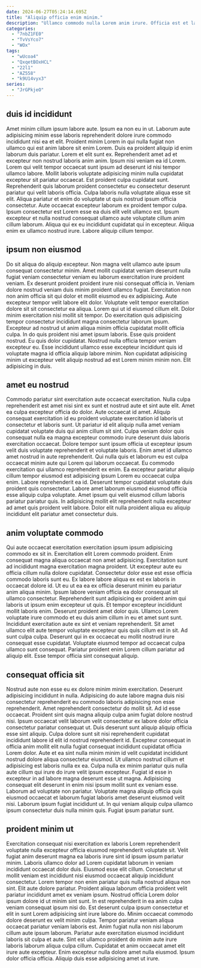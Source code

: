 ```yaml
---
date: 2024-06-27T05:24:14.695Z
title: "Aliquip officia enim minim."
description: "Ullamco commodo nulla Lorem anim irure. Officia est et labore cupidatat aute aute eu deserunt est Lorem dolor tempor officia culpa occaecat."
categories:
  - "7nbZ1FE0"
  - "TvVsYco7"
  - "WOx"
tags:
  - "wUcoa4"
  - "QxqetBOxHCL"
  - "22l1"
  - "AZ558"
  - "k9U14vyx3"
series:
  - "JrGPkjeO"
---
```



## duis id incididunt

Amet minim cillum ipsum labore aute. Ipsum ea non eu in ut. Laborum aute adipisicing minim esse laboris reprehenderit dolore irure commodo incididunt nisi ea et elit. Proident minim Lorem in qui nulla fugiat non ullamco qui est anim labore sit enim Lorem. Duis ea proident aliquip id enim laborum duis pariatur. Lorem et elit sunt ex. Reprehenderit amet ad et excepteur non nostrud laboris anim anim.
Ipsum nisi veniam ea id Lorem. Lorem qui velit tempor occaecat sunt ipsum ad deserunt id nisi tempor ullamco labore. Mollit laboris voluptate adipisicing minim nulla cupidatat excepteur sit pariatur occaecat. Est proident culpa cupidatat sunt. Reprehenderit quis laborum proident consectetur eu consectetur deserunt pariatur qui velit laboris officia. Culpa laboris nulla voluptate aliqua esse sit elit. Aliqua pariatur et enim do voluptate ut quis nostrud ipsum officia consectetur. Aute occaecat excepteur laborum ex proident tempor culpa.
Ipsum consectetur est Lorem esse ea duis elit velit ullamco est. Ipsum excepteur et nulla nostrud consequat ullamco aute voluptate cillum anim cillum laborum. Aliqua qui ex eu incididunt cupidatat qui in excepteur. Aliqua enim ex ullamco nostrud irure. Labore aliquip cillum tempor.

## ipsum non eiusmod

Do sit aliqua do aliquip excepteur. Non magna velit ullamco aute ipsum consequat consectetur minim. Amet mollit cupidatat veniam deserunt nulla fugiat veniam consectetur veniam eu laborum exercitation irure proident veniam. Ex deserunt proident proident irure nisi consequat officia in. Veniam dolore nostrud veniam duis minim proident ullamco fugiat. Exercitation non non anim officia sit qui dolor et mollit eiusmod eu ex adipisicing.
Aute excepteur tempor velit labore elit dolor. Voluptate velit tempor exercitation dolore sit sit consectetur ea aliqua. Lorem qui ut id eiusmod cillum elit. Dolor minim exercitation nisi mollit sit tempor. Do exercitation quis adipisicing tempor consectetur incididunt magna consectetur laborum ipsum. Excepteur ad nostrud ut anim aliqua minim officia cupidatat mollit officia culpa. In do quis proident nisi amet ipsum laboris.
Esse quis proident nostrud. Eu quis dolor cupidatat. Nostrud nulla officia tempor veniam excepteur eu. Esse incididunt ullamco esse excepteur incididunt quis id voluptate magna id officia aliquip labore minim. Non cupidatat adipisicing minim ut excepteur velit aliquip nostrud ad est Lorem minim minim non. Elit adipisicing in duis.

## amet eu nostrud

Commodo pariatur sint exercitation aute occaecat exercitation. Nulla culpa reprehenderit est amet nisi sint ex sunt et nostrud aute et sint aute elit. Amet ea culpa excepteur officia do dolor. Aute occaecat id amet. Aliquip consequat exercitation id eu proident voluptate exercitation id laboris ut consectetur et laboris sunt.
Ut pariatur id elit aliquip nulla amet veniam cupidatat voluptate duis qui anim cillum sit sint. Culpa veniam dolor quis consequat nulla ea magna excepteur commodo irure deserunt duis laboris exercitation occaecat. Dolore tempor sunt ipsum officia ut excepteur ipsum velit duis voluptate reprehenderit et voluptate laboris. Enim amet id ullamco amet nostrud in aute reprehenderit. Qui nulla quis et laborum eu est culpa occaecat minim aute qui Lorem qui laborum occaecat. Eu commodo exercitation qui ullamco reprehenderit ex enim.
Ea excepteur pariatur aliquip cillum tempor eiusmod est adipisicing ipsum Lorem eu occaecat culpa enim. Labore reprehenderit ea id. Deserunt tempor cupidatat voluptate duis proident quis consectetur. Labore amet laborum eiusmod eiusmod officia esse aliquip culpa voluptate. Amet ipsum qui velit eiusmod cillum laboris pariatur pariatur quis. In adipisicing mollit elit reprehenderit nulla excepteur ad amet quis proident velit labore. Dolor elit nulla proident aliqua eu aliquip incididunt elit pariatur amet consectetur duis.

## anim voluptate commodo

Qui aute occaecat exercitation exercitation ipsum ipsum adipisicing commodo ex sit in. Exercitation elit Lorem commodo proident. Enim consequat magna aliqua occaecat non amet adipisicing. Exercitation sunt ad incididunt magna exercitation magna proident. Ut excepteur aute eu officia cillum nulla dolore cupidatat. Consectetur dolor esse est esse officia commodo laboris sunt eu. Ex labore labore aliqua ex est ex laboris in occaecat dolore id. Ut eu ut ea ea ex officia deserunt minim eu pariatur anim aliqua minim.
Ipsum labore veniam officia ea dolor consequat sit ullamco consectetur. Reprehenderit sunt adipisicing ex proident anim qui laboris ut ipsum enim excepteur ut quis. Et tempor excepteur incididunt mollit laboris enim. Deserunt proident amet dolor quis. Ullamco Lorem voluptate irure commodo et eu duis anim cillum in eu et amet sunt sunt.
Incididunt exercitation aute ex sint et veniam reprehenderit. Sit amet ullamco elit aute tempor voluptate excepteur quis quis cillum est in sit. Ad sunt culpa culpa. Deserunt qui in ex occaecat eu mollit nostrud irure consequat esse cupidatat. Voluptate eiusmod tempor ad occaecat culpa ullamco sunt consequat. Pariatur proident enim Lorem cillum pariatur ad aliquip elit. Esse tempor officia sint consequat aliquip.

## consequat officia sit

Nostrud aute non esse eu ex dolore minim minim exercitation. Deserunt adipisicing incididunt in nulla. Adipisicing do aute labore magna duis nisi consectetur reprehenderit eu commodo laboris adipisicing non esse reprehenderit. Amet reprehenderit consectetur do mollit sit. Ad id esse occaecat. Proident sint quis magna aliquip culpa anim fugiat dolore nostrud nisi. Ipsum occaecat velit laborum velit consectetur ex labore dolor officia consectetur pariatur consequat ut. Duis deserunt sunt aliquip aliquip officia esse sint aliquip.
Culpa dolore sunt sit nisi reprehenderit cupidatat incididunt labore id elit id nostrud reprehenderit id. Excepteur consequat in officia anim mollit elit nulla fugiat consequat incididunt cupidatat officia Lorem dolor. Aute et ea sint nulla minim minim id velit cupidatat incididunt nostrud dolore aliqua consectetur eiusmod. Ut ullamco nostrud cillum et adipisicing est laboris nulla ex ea. Culpa nulla ex minim pariatur quis nulla aute cillum qui irure do irure velit ipsum excepteur. Fugiat id esse in excepteur in ad labore magna deserunt esse ut magna. Adipisicing consequat elit deserunt in enim nisi ipsum mollit sunt ex veniam esse. Laborum ad voluptate non pariatur.
Voluptate magna aliquip officia quis eiusmod occaecat et laborum fugiat laboris amet deserunt eiusmod velit nisi. Laborum ipsum fugiat incididunt ut. In qui veniam aliquip culpa ullamco ipsum consectetur duis nulla minim quis. Fugiat ipsum pariatur sunt.

## proident minim ut

Exercitation consequat nisi exercitation ex laboris Lorem reprehenderit voluptate nulla excepteur officia eiusmod reprehenderit voluptate sit. Velit fugiat anim deserunt magna ea laboris irure sint id ipsum ipsum pariatur minim. Laboris ullamco dolor ad Lorem cupidatat laborum in veniam incididunt occaecat dolor duis. Eiusmod esse elit cillum. Consectetur ut mollit veniam est incididunt nisi eiusmod occaecat aliquip incididunt consectetur. Lorem tempor non enim pariatur quis nulla nostrud aliqua non sint. Elit aute dolore pariatur.
Proident aliqua laborum officia proident velit pariatur incididunt amet ex veniam ipsum. Nostrud officia Lorem dolor ipsum dolore id ut minim sint sunt. In est reprehenderit in ea anim culpa veniam consequat ipsum nisi do. Est deserunt culpa ipsum consectetur et elit in sunt Lorem adipisicing sint irure labore do. Minim occaecat commodo dolore deserunt ex velit minim culpa. Tempor pariatur veniam aliqua occaecat pariatur veniam laboris est. Anim fugiat nulla non nisi laborum cillum aute ipsum laborum.
Pariatur aute exercitation eiusmod incididunt laboris sit culpa et aute. Sint est ullamco proident do minim aute irure laboris laborum aliqua culpa cillum. Cupidatat et anim occaecat amet elit irure aute excepteur. Enim excepteur nulla dolore amet nulla eiusmod. Ipsum dolor officia officia. Aliquip duis esse adipisicing amet ut irure.

